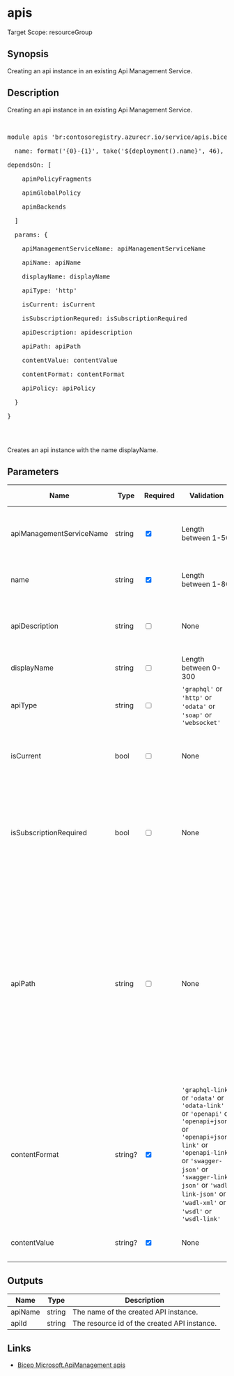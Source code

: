 ﻿# apis

Target Scope: resourceGroup

## Synopsis
Creating an api instance in an existing Api Management Service.

## Description
Creating an api instance in an existing Api Management Service.<br>
<pre><br>
module apis 'br:contosoregistry.azurecr.io/service/apis.bicep' = {<br>
  name: format('{0}-{1}', take('${deployment().name}', 46), 'apis')<br>
dependsOn: [<br>
    apimPolicyFragments<br>
    apimGlobalPolicy<br>
    apimBackends<br>
  ]<br>
  params: {<br>
    apiManagementServiceName: apiManagementServiceName<br>
    apiName: apiName<br>
    displayName: displayName<br>
    apiType: 'http'<br>
    isCurrent: isCurrent<br>
    isSubscriptionRequred: isSubscriptionRequired<br>
    apiDescription: apidescription<br>
    apiPath: apiPath<br>
    contentValue: contentValue<br>
    contentFormat: contentFormat<br>
    apiPolicy: apiPolicy<br>
  }<br>
}<br>
</pre><br>
<p>Creates an api instance with the name displayName.</p>

## Parameters
| Name | Type | Required | Validation | Default value | Description |
| -- |  -- | -- | -- | -- | -- |
| apiManagementServiceName | string | <input type="checkbox" checked> | Length between 1-50 | <pre></pre> | The name of the existing API Management service instance. |
| name | string | <input type="checkbox" checked> | Length between 1-80 | <pre></pre> | The resource name of the api. |
| apiDescription | string | <input type="checkbox"> | None | <pre>''</pre> | Description of the API. May include HTML formatting tags. |
| displayName | string | <input type="checkbox"> | Length between 0-300 | <pre>''</pre> | API name. |
| apiType | string | <input type="checkbox"> | `'graphql'` or `'http'` or `'odata'` or `'soap'` or `'websocket'` | <pre>'http'</pre> | Type of API to create. You need to define one type. |
| isCurrent | bool | <input type="checkbox"> | None | <pre>true</pre> | Indicates if API revision is current api revision. Default is true. |
| isSubscriptionRequired | bool | <input type="checkbox"> | None | <pre>true</pre> | Specifies whether an API or Product subscription is required for accessing the API. Default is true. |
| apiPath | string | <input type="checkbox"> | None | <pre>''</pre> | Relative URL uniquely identifying this API and all of its resource paths within the API Management service instance. It is appended to the API endpoint base URL specified during the service instance creation to form a public URL for this API. |
| contentFormat | string? | <input type="checkbox" checked> | `'graphql-link'` or `'odata'` or `'odata-link'` or `'openapi'` or `'openapi+json'` or `'openapi+json-link'` or `'openapi-link'` or `'swagger-json'` or `'swagger-link-json'` or `'wadl-link-json'` or `'wadl-xml'` or `'wsdl'` or `'wsdl-link'` | <pre></pre> | Format of the Content in which the API is getting imported. |
| contentValue | string? | <input type="checkbox" checked> | None | <pre></pre> | Content value when Importing an API. |

## Outputs
| Name | Type | Description |
| -- |  -- | -- |
| apiName | string | The name of the created API instance. |
| apiId | string | The resource id of the created API instance. |

## Links
- [Bicep Microsoft.ApiManagement apis](https://learn.microsoft.com/en-us/azure/templates/microsoft.apimanagement/service/apis?pivots=deployment-language-bicep)
